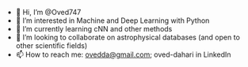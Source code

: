 - 👋 Hi, I’m @Oved747
- 👀 I’m interested in Machine and Deep Learning with Python
- 🌱 I’m currently learning cNN and other methods
- 💞️ I’m looking to collaborate on astrophysical databases (and open to other scientific fields)
- 📫 How to reach me: ovedda@gmail.com; oved-dahari in LinkedIn

<!---
Oved747/Oved747 is a ✨ special ✨ repository because its `README.md` (this file) appears on your GitHub profile.
You can click the Preview link to take a look at your changes.
--->
